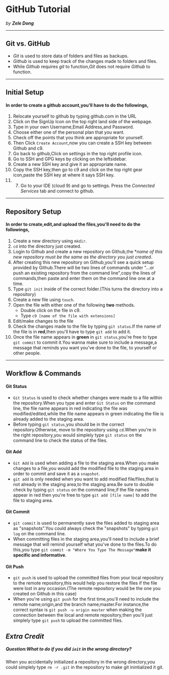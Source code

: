 # GitHub Tutorial

_by **Zele Dong**_

---
## Git vs. GitHub
* _Git_ is used to store data of folders and files as backups.
* _Github_ is used to keep track of the changes made to folders and files.
* While _Github_ requires _git_ to function,_Git_ does not require _Github_ to function.  
 

---
## Initial Setup
#### In order to create a github account,you'll have to do the followings,  
1. Relocate yourself to github by typing github.com in the URL  
2. Click on the SignUp Icon on the top right land side of the webpage.  
3. Type in your own Username,Email Address,and Password.  
4. Choose either one of the personal plan that you want.  
5. Check off the points that you think are appropriate for yourself.  
6. Then Click `Create Account`,now you can create a SSH key between Github and c9.  
7. Go back to github,Click on settings in the top right profile icon.  
8. Go to SSH and GPG keys by clicking on the leftsidebar.  
9. Create a new SSH key and give it an appropriate name.  
10. Copy the SSH key,then go to c9 and click on the top right gear icon,paste the SSH key at where it says SSH key.  
11. 7. Go to your IDE (cloud 9) and go to settings. Press the _Connected Services_ tab and connect to github.


---
## Repository Setup
#### In order to create,edit,and upload the files,you'll need to do the followings,  
1.  Create a new directory using `mkdir`.  
2.  `cd` into the directory just created.  
3.  Login to Github and create a new repository on Github,the **name of this new repository must be the same as the directory you just created*.  
4.  After creating this new repository on Github,you'll see a quick setup provided by Github.There will be two lines of commands under "…or push an existing repository from the command line",copy the lines of commands,then paste and enter them on the command line one at a time.  
5.  Type `git init` inside of the correct folder.(This turns the directory into a repository)  
6.  Create a new file using `touch`.  
7.  Open the file with either one of the following **two** methods.  
    * Double click on the file in c9.  
    * Type `c9 [name of the file with extensions]`   
8. Edit/make changes to the file   
9. Check the changes made to the file by typing `git status`.If the name of the file is in **red**,then you'll have to type `git add` to add it.  
10. Once the file name appears in **green** in `git status`,you're free to type `git commit` to commit it.You wanna make sure to include a message,a message that reminds you want you've done to the file, to yourself or other people.  

---
## Workflow & Commands
  
#### Git Status
* `Git Status` is used to check whether changes were made to a file within the repository.When you type and enter `Git Status` on the command line, the file name appears in red indicating the file was modified/edited,while the file name appears in green indicating the file is already added to the staging area.  
* Before typing `git status`,you should be in the correct repository.Otherwise, move to the repository using `cd`.When you're in the right repository,you would simplely type `git status` on the command line to check the status of the files.  
  
#### Git Add
* `Git Add` is used when adding a file to the staging area.When you make changes to a file,you would add the modified file to the staging area in order to commit and save it as a `snapshot`.  
*   `git add` is only needed when you want to add modified file/files,that is not already in the staging area,to the staging area.Be sure to double check by typing `git status` on the command line,if the file names appear in red then you're free to type `git add [file name]` to add the file to staging area.  
  
#### Git Commit
* `git commit` is used to permanently save the files added to staging area as "snapshots".You could always check the "snapshots" by typing `git log` on the command line.
* When committing files in the staging area,you'll need to include a brief message that will remind yourself what you've done to the files.To do this,you type `git commit -m "Where You Type The Message"`**make it specific and informative**.  
  
#### Git Push
* `git push` is used to upload the committed files from your local repository to the remote repository,this would help you restore the files if the file were lost in any occasion.(The remote repository would be the one you created on Github in this case)  
* When you're using `git push` for the first time,you'll need to include the remote name;origin,and the branch name;master.For instance,the correct syntax is `git push -u origin master` when making the connection between the local and remote repository,then you'll just simplely type `git push` to upload the committed files.  

## _Extra Credit_  

##### Question:What to do if you did `init` in the wrong directory?  
When you accidentally initialized a repository in the wrong directory,you could simplely type `rm -r .git` in the repository to make git inintialized it git.  

